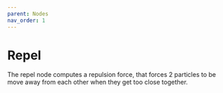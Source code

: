 ```yaml
---
parent: Nodes
nav_order: 1
---
```

# Repel

The repel node computes a repulsion force, that forces 2 particles to be move away from each other when they get too
close together.